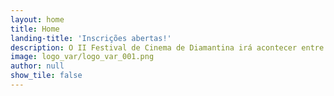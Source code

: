 ```yaml
---
layout: home
title: Home
landing-title: 'Inscrições abertas!'
description: O II Festival de Cinema de Diamantina irá acontecer entre os dias 17 a 20 de setembro de 2025.
image: logo_var/logo_var_001.png
author: null
show_tile: false
---
```

